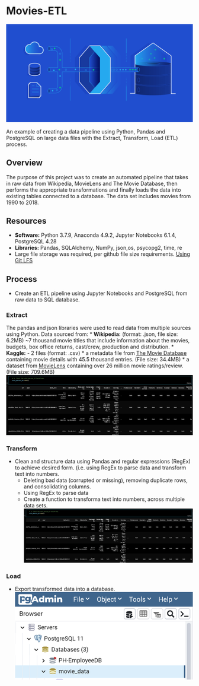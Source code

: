 # Movies-ETL
![image](Resources/ETL_process.png)

An example of creating a data pipeline using Python, Pandas and PostgreSQL on large data files with the  Extract, Transform, Load (ETL) process.


## Overview
The purpose of this project was to create an automated pipeline that takes in raw data from Wikipedia, MovieLens and The Movie Database, then performs the appropriate transformations and finally loads the data into existing tables connected to a database. 
The data set includes movies from 1990 to 2018.

## Resources
* **Software:** Python 3.7.9, Anaconda 4.9.2, Jupyter Notebooks 6.1.4, PostgreSQL 4.28
* **Libraries:** Pandas, SQLAlchemy, NumPy, json,os, psycopg2, time, re
* Large file storage was required, per github file size requirements. [Using Git LFS](https://git-lfs.github.com/)

## Process

* Create an ETL pipeline using Jupyter Notebooks and PostgreSQL from raw data to SQL database.

### Extract
The pandas and json libraries were used to read data from multiple sources using Python. 
Data sourced from:
	* **Wikipedia:** (format: .json, file size: 6.2MB) ~7 thousand movie titles that include information about the movies, budgets, box office returns, cast/crew, production and distribution.
	* **Kaggle:** - 2 files (format: .csv)
		* a metadata file from [The Movie Database](https://www.themoviedb.org/) containing movie details with 45.5 thousand entries. (File size: 34.4MB)
		* a dataset from [MovieLens](https://movielens.org/) containing over 26 million movie ratings/review. (File size: 709.6MB)
![image](Resources/extract_data.png)
### Transform
* Clean and structure data using Pandas and regular expressions (RegEx) to achieve desired form. (i.e. using RegEx to parse data and transform text into numbers.
	* Deleting bad data (corrupted or missing), removing duplicate rows, and consolidating columns.
	* Using RegEx to parse data
    * Create a function to transforma text into numbers, across multiple data sets.
    ![image](Resources/extract_data.png)

### Load

* Export transformed data into a database.
![image](Resources/data_wharehouse.png)
